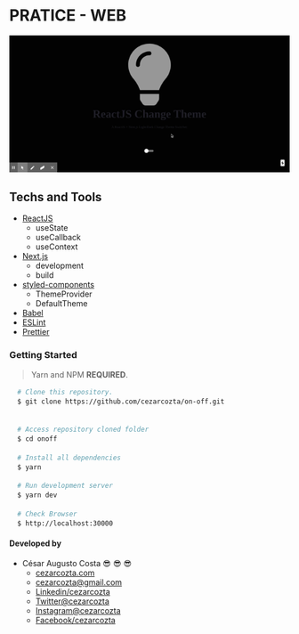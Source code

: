 # PRATICE - WEB

![onoff](https://github.com/cezarcozta/on-off/blob/master/src/assets/ON%20_%20OFF.gif)

## Techs and Tools

- [ReactJS](https://reactjs.org/)
  - useState
  - useCallback
  - useContext
- [Next.js](https://nextjs.org/)
  - development
  - build
- [styled-components](https://styled-components.com/)
  - ThemeProvider
  - DefaultTheme
- [Babel](https://babeljs.io/)
- [ESLint](https://eslint.org/)
- [Prettier](https://prettier.io/)

### Getting Started

>Yarn and NPM **REQUIRED**.

```bash
  # Clone this repository.
  $ git clone https://github.com/cezarcozta/on-off.git


  # Access repository cloned folder
  $ cd onoff

  # Install all dependencies
  $ yarn

  # Run development server
  $ yarn dev

  # Check Browser
  $ http://localhost:30000
```

#### Developed by

- César Augusto Costa :sunglasses: :sunglasses: :sunglasses:
  - [cezarcozta.com](https://cezarcozta.com)
  - cezarcozta@gmail.com
  - [Linkedin/cezarcozta](www.linkedin.com/in/cezarcozta)
  - [Twitter@cezarcozta](www.twitter.com/cezarcozta)
  - [Instagram@cezarcozta](www.instagram.com/cezarcozta)
  - [Facebook/cezarcozta](www.facebook.com/cezarcozta)


